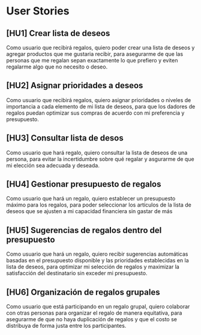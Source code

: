 # User Stories

## [HU1] Crear lista de deseos

Como usuario que recibirá regalos, 
quiero poder crear una lista de deseos y agregar productos que me gustaria recibir, 
para asegurarme de que las personas que me regalan sepan exactamente lo que prefiero y eviten regalarme algo que no necesito o deseo.

## [HU2] Asignar prioridades a deseos

Como usuario que recibirá regalos,
quiero asignar prioridades o niveles de importancia a cada elemento de mi lista de deseos,
para que los dadores de regalos puedan optimizar sus compras de acuerdo con mi preferencia y presupuesto.

## [HU3] Consultar lista de desos

Como usuario que hará regalo,
quiero consultar la lista de deseos de una persona,
para evitar la incertidumbre sobre qué regalar y asgurarme de que mi elección sea adecuada y deseada.

## [HU4] Gestionar presupuesto de regalos

Como usuario que hará un regalo,
quiero establecer un presupuesto máximo para los regalos,
para poder seleccionar los artículos de la lista de deseos que se ajusten a mi capacidad financiera sin gastar de más

## [HU5] Sugerencias de regalos dentro del presupuesto

Como usuario que hará un regalo,
quiero recibir sugerencias automáticas basadas en el presupuesto disponible y las prioridades establecidas en la lista de deseos,
para optimizar mi selección de regalos y maximizar la satisfacción del destinatario sin exceder mi presupuesto.

## [HU6] Organización de regalos grupales

Como usuario que está participando en un regalo grupal,
quiero colaborar con otras personas para organizar el regalo de manera equitativa,
para asegurarme de que no haya duplicación de regalos y que el costo se distribuya de forma justa entre los participantes.

